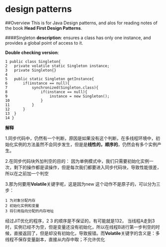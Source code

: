 # design patterns
##Overview
This is for Java Design patterns, and alos for reading notes of the book **Head First Design Patterns**.


####Singleton
**description**:
ensures a class has only one instance, and provides a global point of access to it.

**Double checking version**:

```
1 public class Singleton{
2	private volatile static Singleton instance;
3	private Singleton{}
4	
5	public static Singleton getInstance{
6		if(instance == null){
7			synchronized(Singleton.class){
8				if(instance == null){
9					instance = new Singleton();
10				}
11			}
12		}
13	}
14 }
```
**解释**

1.同步代码中，仍然有一个判断，原因是如果没有这个判断，在多线程环境中，初始化实例的方法虽然不会同步发生，但是是**线性的，顺序的**，仍然会有多个实例产生。

2.在同步代码块外加判空的目的：
因为单例模式中，我们只需要初始化实例一次，剩下的操作都是读操作，但是每次我们都要进入同步代码块，导致性能很差，所以在之前加一个判空

3.那为何要用**Volatile**关键字呢，这是因为new 这个动作不是原子的，可以分为三步：

	1 为对象分配内存
	2 初始化实例和变量
	3 将引用指向分配的内存地址

经过JIT优化的程序，2 3 的顺序是不保证的，有可能就是132， 当线程A走到3时，实例已经不为空，但是变量还没有初始化，所以在线程B进行第一步判空的时候，直接返回了，但是却没有初始化，导致报错。而**Volatile**关键字的含义是：多线程不保存变量副本，直接从内存中取；不允许优化


